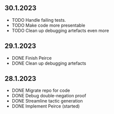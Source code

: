 ## 30.1.2023
- TODO Handle failing tests.
- TODO Make code more presentable
- TODO Clean up debugging artefacts even more
## 29.1.2023
- DONE Finish Peirce
- DONE Clean up debugging artefacts
## 28.1.2023
- DONE Migrate repo for code
- DONE Debug double-negation proof
- DONE Streamline tactic generation
- DONE Implement Peirce (started)


